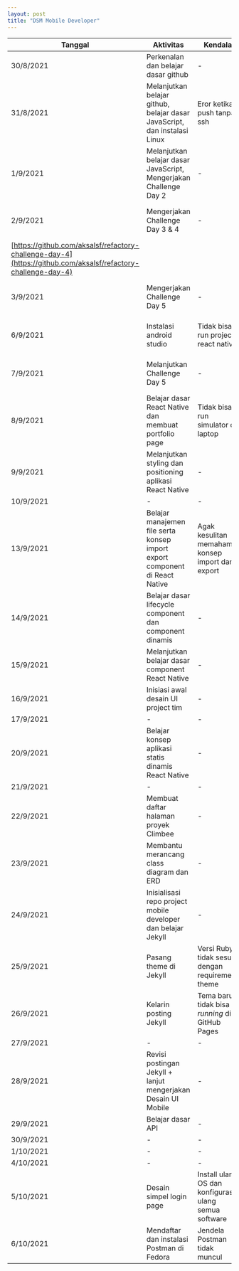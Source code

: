```yaml
---
layout: post
title: "DSM Mobile Developer"
---
```


| **Tanggal**                                                                                                  | **Aktivitas**                                                               | **Kendala**                                           | **Solusi**                                | **Repo**                                                                                                     |
| ------------------------------------------------------------------------------------------------------------ | --------------------------------------------------------------------------- | ----------------------------------------------------- | ----------------------------------------- | ------------------------------------------------------------------------------------------------------------ |
| 30/8/2021                                                                                                    | Perkenalan dan belajar dasar github                                         | -                                                     | -                                         | -                                                                                                            |
| 31/8/2021                                                                                                    | Melanjutkan belajar github, belajar dasar JavaScript, dan instalasi Linux   | Eror ketika push tanpa ssh                            | Memasang ssh key di lokal dan Github      | [https://github.com/aksalsf/aksalsf.github.io](https://github.com/aksalsf/aksalsf.github.io)                 |
| 1/9/2021                                                                                                     | Melanjutkan belajar dasar JavaScript, Mengerjakan Challenge Day 2           | -                                                     | -                                         | [https://github.com/aksalsf/refactory-challenge-day-2](https://github.com/aksalsf/refactory-challenge-day-2) |
| 2/9/2021                                                                                                     | Mengerjakan Challenge Day 3 &amp; 4                                         | -                                                     | -                                         | [https://github.com/aksalsf/refactory-challenge-day-3](https://github.com/aksalsf/refactory-challenge-day-3) |
| [https://github.com/aksalsf/refactory-challenge-day-4](https://github.com/aksalsf/refactory-challenge-day-4) |
| 3/9/2021                                                                                                     | Mengerjakan Challenge Day 5                                                 | -                                                     | -                                         | [https://github.com/aksalsf/refactory-challenge-day-5](https://github.com/aksalsf/refactory-challenge-day-5) |
| 6/9/2021                                                                                                     | Instalasi android studio                                                    | Tidak bisa run project react native                   | Install SDK license di Android Studionya  | -                                                                                                            |
| 7/9/2021                                                                                                     | Melanjutkan Challenge Day 5                                                 | -                                                     | -                                         | [https://github.com/aksalsf/refactory-challenge-day-5](https://github.com/aksalsf/refactory-challenge-day-5) |
| 8/9/2021                                                                                                     | Belajar dasar React Native dan membuat portfolio page                       | Tidak bisa run simulator di laptop                    | Pakai live device sebagai ganti simulator | [https://github.com/aksalsf/refactory-challenge-day-8](https://github.com/aksalsf/refactory-challenge-day-8) |
| 9/9/2021                                                                                                     | Melanjutkan styling dan positioning aplikasi React Native                   | -                                                     | -                                         | -                                                                                                            |
| 10/9/2021                                                                                                    | -                                                                           | -                                                     | -                                         | -                                                                                                            |
| 13/9/2021                                                                                                    | Belajar manajemen file serta konsep import export component di React Native | Agak kesulitan memahami konsep import dan export      | -                                         | -                                                                                                            |
| 14/9/2021                                                                                                    | Belajar dasar lifecycle component dan component dinamis                     | -                                                     | -                                         | -                                                                                                            |
| 15/9/2021                                                                                                    | Melanjutkan belajar dasar component React Native                            | -                                                     | -                                         | -                                                                                                            |
| 16/9/2021                                                                                                    | Inisiasi awal desain UI project tim                                         | -                                                     | -                                         | -                                                                                                            |
| 17/9/2021                                                                                                    | -                                                                           | -                                                     | -                                         | -                                                                                                            |
| 20/9/2021                                                                                                    | Belajar konsep aplikasi statis dinamis React Native                         | -                                                     | -                                         | -                                                                                                            |
| 21/9/2021                                                                                                    | -                                                                           | -                                                     | -                                         | -                                                                                                            |
| 22/9/2021                                                                                                    | Membuat daftar halaman proyek Climbee                                       | -                                                     | -                                         | -                                                                                                            |
| 23/9/2021                                                                                                    | Membantu merancang class diagram dan ERD                                    | -                                                     | -                                         | -                                                                                                            |
| 24/9/2021                                                                                                    | Inisialisasi repo project mobile developer dan belajar Jekyll               | -                                                     | -                                         | [https://github.com/aksalsf/climbee-mobile](https://github.com/aksalsf/climbee-mobile)                       |
| 25/9/2021                                                                                                    | Pasang theme di Jekyll                                                      | Versi Ruby tidak sesuai dengan requirement theme      | Ganti theme                               | [https://github.com/aksalsf/refactory-daily-activity](https://github.com/aksalsf/refactory-daily-activity)   |
| 26/9/2021                                                                                                    | Kelarin posting Jekyll                                                      | Tema baru tidak bisa _running_ di GitHub Pages        | Tambahin plugin jekyll-seo-tag            | [https://github.com/aksalsf/refactory-daily-activity](https://github.com/aksalsf/refactory-daily-activity)   |
| 27/9/2021                                                                                                    | -                                                                           | -                                                     | -                                         | -                                                                                                            |
| 28/9/2021                                                                                                    | Revisi postingan Jekyll + lanjut mengerjakan Desain UI Mobile               | -                                                     | -                                         | [https://github.com/aksalsf/refactory-daily-activity](https://github.com/aksalsf/refactory-daily-activity)   |
| 29/9/2021                                                                                                    | Belajar dasar API                                                           | -                                                     | -                                         | -                                                                                                            |
| 30/9/2021                                                                                                    | -                                                                           | -                                                     | -                                         | -                                                                                                            |
| 1/10/2021                                                                                                    | -                                                                           | -                                                     | -                                         | -                                                                                                            |
| 4/10/2021                                                                                                    | -                                                                           | -                                                     | -                                         | -                                                                                                            |
| 5/10/2021                                                                                                    | Desain simpel login page                                                    | Install ulang OS dan konfigurasi ulang semua software | -                                         | -                                                                                                            |
| 6/10/2021                                                                                                    | Mendaftar dan instalasi Postman di Fedora                                   | Jendela Postman tidak muncul                          | _Belum resolved_                          | -                                                                                                            |
